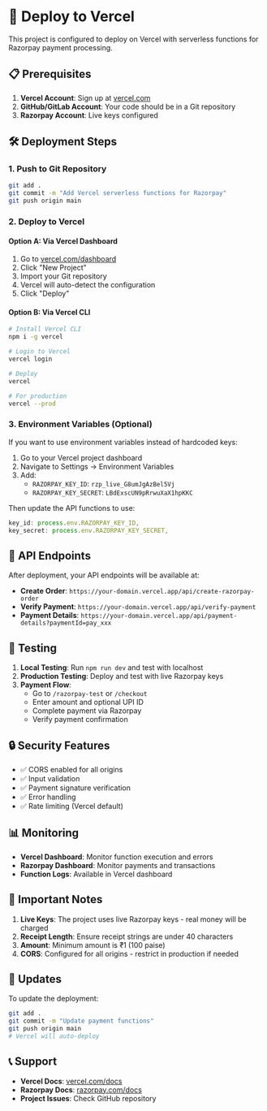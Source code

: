 # 🚀 Deploy to Vercel

This project is configured to deploy on Vercel with serverless functions for Razorpay payment processing.

## 📋 Prerequisites

1. **Vercel Account**: Sign up at [vercel.com](https://vercel.com)
2. **GitHub/GitLab Account**: Your code should be in a Git repository
3. **Razorpay Account**: Live keys configured

## 🛠️ Deployment Steps

### 1. Push to Git Repository

```bash
git add .
git commit -m "Add Vercel serverless functions for Razorpay"
git push origin main
```

### 2. Deploy to Vercel

#### Option A: Via Vercel Dashboard
1. Go to [vercel.com/dashboard](https://vercel.com/dashboard)
2. Click "New Project"
3. Import your Git repository
4. Vercel will auto-detect the configuration
5. Click "Deploy"

#### Option B: Via Vercel CLI
```bash
# Install Vercel CLI
npm i -g vercel

# Login to Vercel
vercel login

# Deploy
vercel

# For production
vercel --prod
```

### 3. Environment Variables (Optional)

If you want to use environment variables instead of hardcoded keys:

1. Go to your Vercel project dashboard
2. Navigate to Settings → Environment Variables
3. Add:
   - `RAZORPAY_KEY_ID`: `rzp_live_G8umJgAzBel5Vj`
   - `RAZORPAY_KEY_SECRET`: `LBdExscUN9pRrwuXaX1hpKKC`

Then update the API functions to use:
```javascript
key_id: process.env.RAZORPAY_KEY_ID,
key_secret: process.env.RAZORPAY_KEY_SECRET,
```

## 🔧 API Endpoints

After deployment, your API endpoints will be available at:

- **Create Order**: `https://your-domain.vercel.app/api/create-razorpay-order`
- **Verify Payment**: `https://your-domain.vercel.app/api/verify-payment`
- **Payment Details**: `https://your-domain.vercel.app/api/payment-details?paymentId=pay_xxx`

## 🧪 Testing

1. **Local Testing**: Run `npm run dev` and test with localhost
2. **Production Testing**: Deploy and test with live Razorpay keys
3. **Payment Flow**:
   - Go to `/razorpay-test` or `/checkout`
   - Enter amount and optional UPI ID
   - Complete payment via Razorpay
   - Verify payment confirmation

## 🔒 Security Features

- ✅ CORS enabled for all origins
- ✅ Input validation
- ✅ Payment signature verification
- ✅ Error handling
- ✅ Rate limiting (Vercel default)

## 📊 Monitoring

- **Vercel Dashboard**: Monitor function execution and errors
- **Razorpay Dashboard**: Monitor payments and transactions
- **Function Logs**: Available in Vercel dashboard

## 🚨 Important Notes

1. **Live Keys**: The project uses live Razorpay keys - real money will be charged
2. **Receipt Length**: Ensure receipt strings are under 40 characters
3. **Amount**: Minimum amount is ₹1 (100 paise)
4. **CORS**: Configured for all origins - restrict in production if needed

## 🔄 Updates

To update the deployment:
```bash
git add .
git commit -m "Update payment functions"
git push origin main
# Vercel will auto-deploy
```

## 📞 Support

- **Vercel Docs**: [vercel.com/docs](https://vercel.com/docs)
- **Razorpay Docs**: [razorpay.com/docs](https://razorpay.com/docs)
- **Project Issues**: Check GitHub repository 